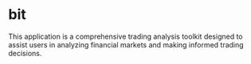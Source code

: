 # bit
This application is a comprehensive trading analysis toolkit designed to assist users in analyzing financial markets and making informed trading decisions. 
